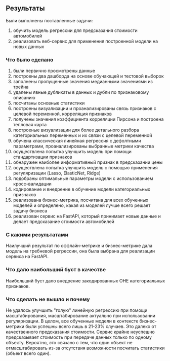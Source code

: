 ## Результаты

Были выполнены поставленные задачи:
1) обучить модель регрессии для предсказания стоимости автомобилей
2) реализовать веб-сервис для применения построенной модели на новых данных

### Что было сделано
1) были первично просмотрены данные
2) построены два дашборда на основе обучающей и тестовой выборок
3) заполнены пропущенные значения медианными значениями из трейна
4) удалены явные дубликаты в данных и дубли по признаковому описанию
5) посчитаны основные статистики
6) построены визуализации и проанализированы связь признаков с целевой переменной, корреляция признаков
7) получены значения коэффициента корреляции Пирсона и построена тепловая карта
8) построеные визуализации для более детального разбора категориальных переменных и их связи с целевой переменной
9) обучена классическая линейная регрессия с дефолтными параметрами, проанализированы выбранные метрики качества
10) осуществлена попытка улучшить модель при помощи стандартизации признаков
11) обнаружен наиболее информативный признак в предсказании цены
12) осуществлена попытка улучшить модель с помощью применения регуляризации (Lasso, ElasticNet, Ridge)
13) подобраны оптимальные параметры модели с использованием кросс-валидации
14) кодирование и внедрение в обучение модели категориальных признаков
15) реализована бизнес-метрика, посчитана для всех обученных моделей и определено, какая из моделей лучше всего решает задачу бизнеса
16) реализован сервис на FastAPI, который принимает новые данные и делает предсказание стоимости автомобилей

### С какими результатами
Наилучший результат по оффлайн-метрике и бизнес-метрике дала модель на гребневой регрессии, она была выбрана для реализации сервиса на FastAPI.

### Что дало наибольший буст в качестве
Наибольший буст дало внедрение закодированных OHE категориальных признаков.

### Что сделать не вышло и почему
Не удалось улучшить "голую" линейную регрессию при помощи масштабирования, масштабирование актуально при использовании регуляризации.
В целом, все обученные модели в контексте бизнес-метрики были успешны всего лишь в 21-23% случаев. Это далеко от качественного предсказания стоимости.
Сервис крайне неуспешно предсказывает стоимость при передаче данных только по одному объекту. Вероятно, это связано с тем, что один объект не отмасштабировать из-за отсутствия возможности посчитать статистики (объект всего один). 

